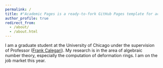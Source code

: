 ```yaml
---
permalink: /
title: #"Academic Pages is a ready-to-fork GitHub Pages template for academic personal websites"
author_profile: true
redirect_from: 
  - /about/
  - /about.html
---
```

I am a graduate student at the University of Chicago under the supervision of Professor ([Frank Calegari](https://math.uchicago.edu/~fcale/)). My research is in the area of algebraic number theory, especially the computation of deformation rings. I am on the job market this year.
